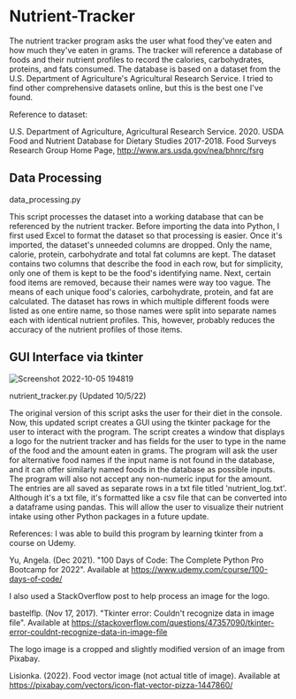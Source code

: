 # Nutrient-Tracker
The nutrient tracker program asks the user what food they've eaten and how much they've eaten in grams. The tracker will
reference a database of foods and their nutrient profiles to record the calories, carbohydrates, proteins, and fats consumed.
The database is based on a dataset from the U.S. Department of Agriculture's Agricultural Research Service. I tried to find
other comprehensive datasets online, but this is the best one I've found.

Reference to dataset:

U.S. Department of Agriculture, Agricultural Research Service. 2020. USDA Food and Nutrient Database for Dietary Studies
2017-2018. Food Surveys Research Group Home Page, http://www.ars.usda.gov/nea/bhnrc/fsrg

## Data Processing
data_processing.py

This script processes the dataset into a working database that can be referenced by the nutrient tracker. Before importing
the data into Python, I first used Excel to format the dataset so that processing is easier. Once it's imported, the dataset's
unneeded columns are dropped. Only the name, calorie, protein, carbohydrate and total fat columns are kept. The dataset contains
two columns that describe the food in each row, but for simplicity, only one of them is kept to be the food's identifying name.
Next, certain food items are removed, because their names were way too vague. The means of each unique food's calories,
carbohydrate, protein, and fat are calculated. The dataset has rows in which multiple different foods were listed as one entire
name, so those names were split into separate names each with identical nutrient profiles. This, however, probably reduces the
accuracy of the nutrient profiles of those items.

## GUI Interface via tkinter
![Screenshot 2022-10-05 194819](https://user-images.githubusercontent.com/114125018/194183958-f9f5250c-fa99-48c9-8f0c-0d9255b9baf9.jpg)

nutrient_tracker.py (Updated 10/5/22)

The original version of this script asks the user for their diet in the console. Now, this updated script creates a GUI
using the tkinter package for the user to interact with the program. The script creates a window that displays a logo for
the nutrient tracker and has fields for the user to type in the name of the food and the amount eaten in grams. The program will
ask the user for alternative food names if the input name is not found in the database, and it can offer similarly named
foods in the database as possible inputs. The program will also not accept any non-numeric input for the amount. The entries
are all saved as separate rows in a txt file titled 'nutrient_log.txt'. Although it's a txt file, it's formatted like a csv
file that can be converted into a dataframe using pandas. This will allow the user to visualize their nutrient intake using
other Python packages in a future update.

References:
I was able to build this program by learning tkinter from a course on Udemy.

Yu, Angela. (Dec 2021). "100 Days of Code: The Complete Python Pro Bootcamp for 2022". Available at
https://www.udemy.com/course/100-days-of-code/

I also used a StackOverflow post to help process an image for the logo.

bastelflp. (Nov 17, 2017). "Tkinter error: Couldn't recognize data in image file". Available at
https://stackoverflow.com/questions/47357090/tkinter-error-couldnt-recognize-data-in-image-file

The logo image is a cropped and slightly modified version of an image from Pixabay.

Lisionka. (2022). Food vector image (not actual title of image). Available at 
https://pixabay.com/vectors/icon-flat-vector-pizza-1447860/
